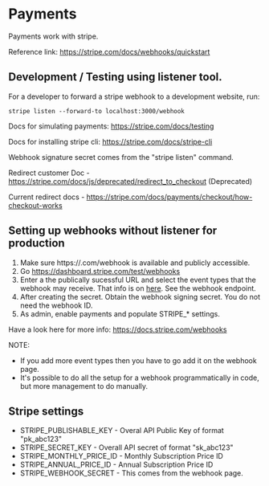 # Payments

Payments work with stripe.

Reference link: https://stripe.com/docs/webhooks/quickstart

## Development / Testing using listener tool.

For a developer to forward a stripe webhook to a development website, run:

```
stripe listen --forward-to localhost:3000/webhook
```

Docs for simulating payments: https://stripe.com/docs/testing

Docs for installing stripe cli: https://stripe.com/docs/stripe-cli

Webhook signature secret comes from the "stripe listen" command.


Redirect customer Doc - https://stripe.com/docs/js/deprecated/redirect_to_checkout (Deprecated)

Current redirect docs - https://stripe.com/docs/payments/checkout/how-checkout-works


## Setting up webhooks without listener for production

1. Make sure https://<domain>.com/webhook is available and publicly accessible.
2. Go https://dashboard.stripe.com/test/webhooks
3. Enter a the publically sucessful URL and select the event types that the webhook may receive.
   That info is on [here](../application/api/public/views.py).  See the webhook endpoint.
4. After creating the secret. Obtain the webhook signing secret.  You do not need the webhook ID.
5. As admin, enable payments and populate STRIPE_* settings.

Have a look here for more info: https://docs.stripe.com/webhooks

NOTE:
* If you add more event types then you have to go add it on the webhook page.
* It's possible to do all the setup for a webhook programmatically in code, but more management to
  do manually.

## Stripe settings

* STRIPE_PUBLISHABLE_KEY - Overal API Public Key of format "pk_abc123"
* STRIPE_SECRET_KEY - Overall API secret of format "sk_abc123"
* STRIPE_MONTHLY_PRICE_ID - Monthly Subscription Price ID
* STRIPE_ANNUAL_PRICE_ID - Annual Subscription Price ID
* STRIPE_WEBHOOK_SECRET - This comes from the webhook page.